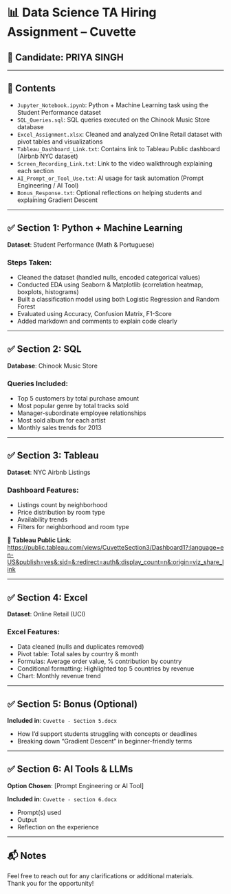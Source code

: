 # 📊 Data Science TA Hiring Assignment – Cuvette

## 👤 Candidate: PRIYA SINGH
---

## 📁 Contents

- `Jupyter_Notebook.ipynb`: Python + Machine Learning task using the Student Performance dataset
- `SQL_Queries.sql`: SQL queries executed on the Chinook Music Store database
- `Excel_Assignment.xlsx`: Cleaned and analyzed Online Retail dataset with pivot tables and visualizations
- `Tableau_Dashboard_Link.txt`: Contains link to Tableau Public dashboard (Airbnb NYC dataset)
- `Screen_Recording_Link.txt`: Link to the video walkthrough explaining each section
- `AI_Prompt_or_Tool_Use.txt`: AI usage for task automation (Prompt Engineering / AI Tool)
- `Bonus_Response.txt`: Optional reflections on helping students and explaining Gradient Descent

---

## ✅ Section 1: Python + Machine Learning

**Dataset**: Student Performance (Math & Portuguese)

### Steps Taken:
- Cleaned the dataset (handled nulls, encoded categorical values)
- Conducted EDA using Seaborn & Matplotlib (correlation heatmap, boxplots, histograms)
- Built a classification model using both Logistic Regression and Random Forest
- Evaluated using Accuracy, Confusion Matrix, F1-Score
- Added markdown and comments to explain code clearly

---

## ✅ Section 2: SQL

**Database**: Chinook Music Store

### Queries Included:
- Top 5 customers by total purchase amount
- Most popular genre by total tracks sold
- Manager-subordinate employee relationships
- Most sold album for each artist
- Monthly sales trends for 2013

---

## ✅ Section 3: Tableau

**Dataset**: NYC Airbnb Listings

### Dashboard Features:
- Listings count by neighborhood
- Price distribution by room type
- Availability trends
- Filters for neighborhood and room type

**🔗 Tableau Public Link**:  
https://public.tableau.com/views/CuvetteSection3/Dashboard1?:language=en-US&publish=yes&:sid=&:redirect=auth&:display_count=n&:origin=viz_share_link

---

## ✅ Section 4: Excel

**Dataset**: Online Retail (UCI)

### Excel Features:
- Data cleaned (nulls and duplicates removed)
- Pivot table: Total sales by country & month
- Formulas: Average order value, % contribution by country
- Conditional formatting: Highlighted top 5 countries by revenue
- Chart: Monthly revenue trend

---

## ✅ Section 5: Bonus (Optional)

**Included in**: `Cuvette - Section 5.docx`  
- How I’d support students struggling with concepts or deadlines  
- Breaking down “Gradient Descent” in beginner-friendly terms

---

## ✅ Section 6: AI Tools & LLMs

**Option Chosen**: [Prompt Engineering or AI Tool]

**Included in**: `Cuvette - section 6.docx`  
- Prompt(s) used  
- Output  
- Reflection on the experience

---

## 📬 Notes

Feel free to reach out for any clarifications or additional materials.  
Thank you for the opportunity!

